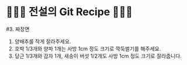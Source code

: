 # 👨🏻‍🍳 전설의 Git Recipe 👩🏻‍🍳

#3. 짜장면
1. 양배추를 작게 잘라주세요.
2. 호박 1/3개와 양파 1개는 사방 1cm 정도 크기로 깍둑썰기를 해주세요.
3. 당근 1/3개와 감자 1개, 새송이 버섯 1/2개도 사방 1cm 정도 크기로 잘라줍니다.


